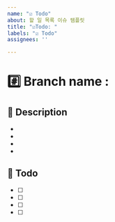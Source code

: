 ```yaml
---
name: "☑️ Todo"
about: 할 일 목록 이슈 템플릿
title: "☑️Todo: "
labels: "☑️ Todo"
assignees: ''

---
```


# #️⃣ Branch name : 

## 📌 Description
- 
- 
- 
- 

##  :memo: Todo
- [ ] 
- [ ] 
- [ ] 
- [ ] 